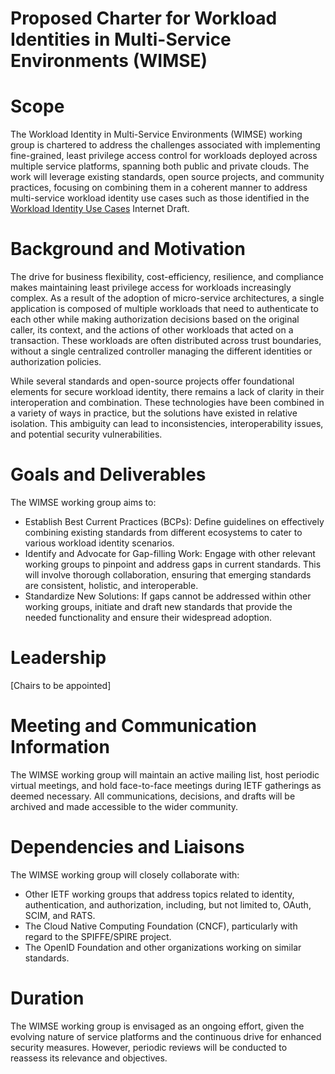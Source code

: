 # Proposed Charter for Workload Identities in Multi-Service Environments (WIMSE) 

# Scope

The Workload Identity in Multi-Service Environments (WIMSE) working group is chartered to address the challenges associated with implementing fine-grained, least privilege access control for  workloads deployed across multiple service platforms, spanning both public and private clouds. The work will leverage existing standards, open source projects, and community practices, focusing on combining them in a coherent manner to address multi-service workload identity use cases such as those identified in the [Workload Identity Use Cases](https://datatracker.ietf.org/doc/draft-gilman-wimse-use-cases/) Internet Draft.

# Background and Motivation

The drive for business flexibility, cost-efficiency, resilience, and compliance makes maintaining least privilege access for workloads increasingly complex. As a result of the adoption of micro-service architectures, a single application is composed of multiple workloads that need to authenticate to each other while making authorization decisions based on the original caller, its context, and the actions of other workloads that acted on a transaction. These workloads are often distributed across trust boundaries, without a single centralized controller managing the different identities or authorization policies.

While several standards and open-source projects offer foundational elements for secure workload identity, there remains a lack of clarity in their interoperation and combination. These technologies have been combined in a variety of ways in practice, but the solutions have existed in relative isolation. This ambiguity can lead to inconsistencies, interoperability issues, and potential security vulnerabilities.

# Goals and Deliverables

The WIMSE working group aims to:

* Establish Best Current Practices (BCPs): Define guidelines on effectively combining existing standards from different ecosystems to cater to various workload identity scenarios.
* Identify and Advocate for Gap-filling Work: Engage with other relevant working groups to pinpoint and address gaps in current standards. This will involve thorough collaboration, ensuring that emerging standards are consistent, holistic, and interoperable.
* Standardize New Solutions: If gaps cannot be addressed within other working groups, initiate and draft new standards that provide the needed functionality and ensure their widespread adoption.

# Leadership

\[Chairs to be appointed\]

# Meeting and Communication Information

The WIMSE working group will maintain an active mailing list, host periodic virtual meetings, and hold face-to-face meetings during IETF gatherings as deemed necessary. All communications, decisions, and drafts will be archived and made accessible to the wider community.

# Dependencies and Liaisons

The WIMSE working group will closely collaborate with:

* Other IETF working groups that address topics related to identity, authentication, and authorization, including, but not limited to, OAuth, SCIM, and RATS.
* The Cloud Native Computing Foundation (CNCF), particularly with regard to the SPIFFE/SPIRE project.
* The OpenID Foundation and other organizations working on similar standards.

# Duration

The WIMSE working group is envisaged as an ongoing effort, given the evolving nature of service platforms and the continuous drive for enhanced security measures. However, periodic reviews will be conducted to reassess its relevance and objectives.
